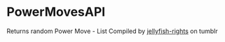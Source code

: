 # PowerMovesAPI
Returns random Power Move - List Compiled by [jellyfish-rights](https://jellyfish-rights.tumblr.com/) on tumblr
